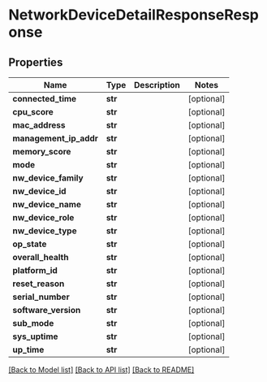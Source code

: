 # NetworkDeviceDetailResponseResponse

## Properties
Name | Type | Description | Notes
------------ | ------------- | ------------- | -------------
**connected_time** | **str** |  | [optional] 
**cpu_score** | **str** |  | [optional] 
**mac_address** | **str** |  | [optional] 
**management_ip_addr** | **str** |  | [optional] 
**memory_score** | **str** |  | [optional] 
**mode** | **str** |  | [optional] 
**nw_device_family** | **str** |  | [optional] 
**nw_device_id** | **str** |  | [optional] 
**nw_device_name** | **str** |  | [optional] 
**nw_device_role** | **str** |  | [optional] 
**nw_device_type** | **str** |  | [optional] 
**op_state** | **str** |  | [optional] 
**overall_health** | **str** |  | [optional] 
**platform_id** | **str** |  | [optional] 
**reset_reason** | **str** |  | [optional] 
**serial_number** | **str** |  | [optional] 
**software_version** | **str** |  | [optional] 
**sub_mode** | **str** |  | [optional] 
**sys_uptime** | **str** |  | [optional] 
**up_time** | **str** |  | [optional] 

[[Back to Model list]](../README.md#documentation-for-models) [[Back to API list]](../README.md#documentation-for-api-endpoints) [[Back to README]](../README.md)


